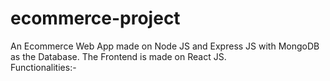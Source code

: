 # ecommerce-project
An Ecommerce Web App made on Node JS and Express JS with MongoDB as the Database. The Frontend is made on React JS.  
Functionalities:-
